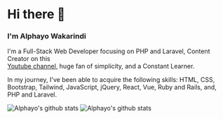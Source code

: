 # Hi there 👋
### I'm Alphayo Wakarindi

I'm a Full-Stack Web Developer focusing on PHP and Laravel, Content Creator on this <br>
[Youtube channel](https://www.youtube.com/@alphayowakarindi/videos), huge fan of simplicity, and a Constant Learner. <br> 

In my journey, I've been able to acquire the following skills: HTML, CSS, Bootstrap, Tailwind, JavaScript, jQuery, React, Vue, Ruby and Rails, and, PHP and Laravel.


![Alphayo's github stats](https://github-readme-stats.vercel.app/api?username=alphayowakarindi&show_icons=true&theme=dark)
![Alphayo's github stats](https://github-readme-stats.vercel.app/api/top-langs/?username=alphayowakarindi&theme=dark&layout=compact)




















<!--
**alphayowakarindi/alphayowakarindi** is a ✨ _special_ ✨ repository because its `README.md` (this file) appears on your GitHub profile.




















Here are some ideas to get you started:

- 🔭 I’m currently working on ...
- 🌱 I’m currently learning ...
- 👯 I’m looking to collaborate on ...
- 🤔 I’m looking for help with ...
- 💬 Ask me about ...
- 📫 How to reach me: ...
- 😄 Pronouns: ...
- ⚡ Fun fact: ...
-->
